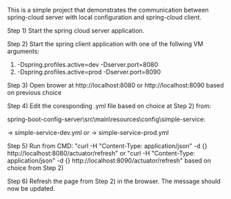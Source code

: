 This is a simple project that demonstrates the communication between spring-cloud server 
with local configuration and spring-cloud client. 

Step 1) Start the spring cloud server application.

Step 2) Start the spring client application with one of the follwing VM arguments:

1) -Dspring.profiles.active=dev -Dserver.port=8080
2) -Dspring.profiles.active=prod -Dserver.port=8090

Step 3) Open brower at http://localhost:8080 or  http://localhost:8090 based on previous choice

Step 4) Edit the coresponding .yml file based on choice at Step 2) from:

 spring-boot-config-server\src\main\resources\config\simple-service:

 -> simple-service-dev.yml
 or
 -> simple-service-prod.yml

Step 5) Run from CMD: 
"curl -H "Content-Type: application/json" -d {} http://localhost:8080/actuator/refresh"
or
"curl -H "Content-Type: application/json" -d {} http://localhost:8090/actuator/refresh"
based on choice from Step 2)

Step 6) Refresh the page from Step 2) in the browser.
The message should now be updated.